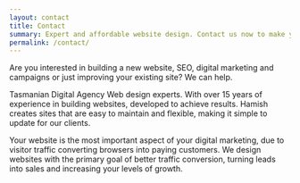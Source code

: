 ```yaml
---
layout: contact
title: Contact
summary: Expert and affordable website design. Contact us now to make your business stand out from the crowd. Based in Burnie and servicing Tasmania, Hamish can plan and implement your digital marketing, website design, and project management.
permalink: /contact/
---
```


Are you interested in building a new website, SEO, digital marketing and campaigns or just improving your existing site? We can help.

Tasmanian Digital Agency
Web design experts. With over 15 years of experience in building websites, developed to achieve results. Hamish creates sites that are easy to maintain and flexible, making it simple to update for our clients.

Your website is the most important aspect of your digital marketing, due to visitor traffic converting browsers into paying customers. We design websites with the primary goal of better traffic conversion, turning leads into sales and increasing your levels of growth.